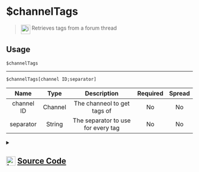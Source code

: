 # $channelTags
> <img align="top" src="https://upload.wikimedia.org/wikipedia/commons/thumb/e/e4/Infobox_info_icon.svg/160px-Infobox_info_icon.svg.png?20150409153300" alt="image" width="25" height="auto"> Retrieves tags from a forum thread
## Usage
```
$channelTags
```
---
```
$channelTags[channel ID;separator]
```
| Name | Type | Description | Required | Spread
| :---: | :---: | :---: | :---: | :---: |
channel ID | Channel | The channeol to get tags of | No | No
separator | String | The separator to use for every tag | No | No
<details>
<summary>
    
## <img align="top" src="https://cdn4.iconfinder.com/data/icons/iconsimple-logotypes/512/github-512.png" alt="image" width="25" height="auto">  [Source Code](https://github.com/tryforge/ForgeScript-V2/blob/main/src/native/channelTags.ts)
    
</summary>
    
```ts
import { BaseChannel, ThreadChannel } from "discord.js"
import { ArgType, NativeFunction, Return } from "../structures"

export default new NativeFunction({
    name: "$channelTags",
    version: "1.0.3",
    description: "Retrieves tags from a forum thread",
    unwrap: true,
    args: [
        {
            name: "channel ID",
            description: "The channeol to get tags of",
            rest: false,
            type: ArgType.Channel,
            check: (i: BaseChannel) => i.isThread(),
        },
        {
            name: "separator",
            description: "The separator to use for every tag",
            rest: false,
            type: ArgType.String,
        },
    ],
    brackets: false,
    execute(ctx, [ch, sep]) {
        const channel = (ch ?? ctx.channel) as ThreadChannel | undefined
        return Return.success(channel?.appliedTags.join(sep || ", "))
    },
})

```
    
</details>